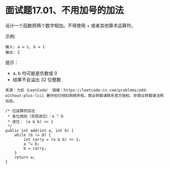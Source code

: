 面试题17.01、不用加号的加法
===

设计一个函数把两个数字相加。不得使用 + 或者其他算术运算符。<br>

示例:<br>
```
输入: a = 1, b = 1
输出: 2
```
提示：<br>
* a, b 均可能是负数或 0
* 结果不会溢出 32 位整数

``
来源：力扣（LeetCode）
链接：https://leetcode-cn.com/problems/add-without-plus-lcci
著作权归领扣网络所有。商业转载请联系官方授权，非商业转载请注明出处。
``

```
/* 位运算的加法
 * 各位相加（忽视进位）：a ^ b
 * 进位： (a & b) << 1
 */
public int add(int a, int b) {
    while (b != 0) {
        int carry = (a & b) << 1;
        a ^= b;
        b = carry;
    }
    return a;
}
```
